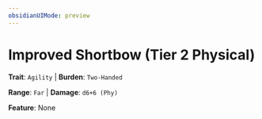 ```yaml
---
obsidianUIMode: preview
---
```

# Improved Shortbow (Tier 2 Physical)

**Trait**: `Agility` | **Burden**: `Two-Handed`

**Range**: `Far` | **Damage**: `d6+6 (Phy)`

**Feature**: None